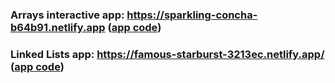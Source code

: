 ### Arrays interactive app: https://sparkling-concha-b64b91.netlify.app ([app code](https://stackblitz.com/edit/sb1-ktjbhgry?file=index.html))
### Linked Lists app: https://famous-starburst-3213ec.netlify.app/ ([app code](https://stackblitz.com/edit/sb1-8naxptmp?file=index.html))
